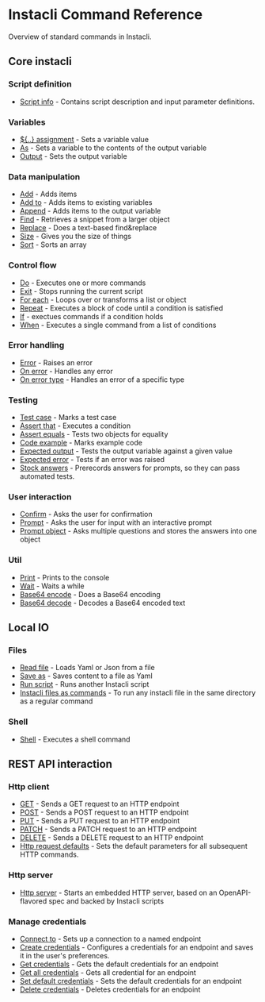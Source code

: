 # Instacli Command Reference

Overview of standard commands in Instacli.

## Core instacli

### Script definition

* [Script info](instacli/script-info/Script%20info.spec.md) - Contains script description and input parameter
  definitions.

### Variables

* [${..} assignment](instacli/variables/Assignment.spec.md) - Sets a variable value
* [As](instacli/variables/As.spec.md) - Sets a variable to the contents of the output variable
* [Output](instacli/variables/Output.spec.md) - Sets the output variable

### Data manipulation

* [Add](instacli/data-manipulation/Add.spec.md) - Adds items
* [Add to](instacli/data-manipulation/Add%20to.spec.md) - Adds items to existing variables
* [Append](instacli/data-manipulation/Append.spec.md) - Adds items to the output variable
* [Find](instacli/data-manipulation/Find.spec.md) - Retrieves a snippet from a larger object
* [Replace](instacli/data-manipulation/Replace.spec.md) - Does a text-based find&replace
* [Size](instacli/data-manipulation/Size.spec.md) - Gives you the size of things
* [Sort](instacli/data-manipulation/Sort.spec.md) - Sorts an array

### Control flow

* [Do](instacli/control-flow/Do.spec.md) - Executes one or more commands
* [Exit](instacli/control-flow/Exit.spec.md) - Stops running the current script
* [For each](instacli/control-flow/For%20each.spec.md) - Loops over or transforms a list or object
* [Repeat](instacli/control-flow/Repeat.spec.md) - Executes a block of code until a condition is satisfied
* [If](instacli/control-flow/If.spec.md) - exectues commands if a condition holds
* [When](instacli/control-flow/When.spec.md) - Executes a single command from a list of conditions

### Error handling

* [Error](instacli/errors/Error.spec.md) - Raises an error
* [On error](instacli/errors/On%20error.spec.md) - Handles any error
* [On error type](instacli/errors/On%20error%20type.spec.md) - Handles an error of a specific type

### Testing

* [Test case](instacli/testing/Test%20case.spec.md) - Marks a test case
* [Assert that](instacli/testing/Assert%20that.spec.md) - Executes a condition
* [Assert equals](instacli/testing/Assert%20equals.spec.md) - Tests two objects for equality
* [Code example](instacli/testing/Code%20example.spec.md) - Marks example code
* [Expected output](instacli/testing/Expected%20output.spec.md) - Tests the output variable against a given value
* [Expected error](instacli/testing/Expected%20error.spec.md) - Tests if an error was raised
* [Stock answers](instacli/testing/Stock%20answers.spec.md) - Prerecords answers for prompts, so they can pass automated
  tests.

### User interaction

* [Confirm](instacli/user-interaction/Confirm.spec.md) - Asks the user for confirmation
* [Prompt](instacli/user-interaction/Prompt.spec.md) - Asks the user for input with an interactive prompt
* [Prompt object](instacli/user-interaction/Prompt%20object.spec.md) - Asks multiple questions and stores the answers
  into one object

### Util

* [Print](instacli/util/Print.spec.md) - Prints to the console
* [Wait](instacli/util/Wait.spec.md) - Waits a while
* [Base64 encode](instacli/util/Base64%20encode.spec.md) - Does a Base64 encoding
* [Base64 decode](instacli/util/Base64%20decode.spec.md) - Decodes a Base64 encoded text

## Local IO

### Files

* [Read file](instacli/files/Read%20file.spec.md) - Loads Yaml or Json from a file
* [Save as](instacli/files/Save%20as.spec.md) - Saves content to a file as Yaml
* [Run script](instacli/files/Run%20script.spec.md) - Runs another Instacli script
* [Instacli files as commands](instacli/files/Instacli%20files%20as%20commands.spec.md) - To run any instacli file in
  the same directory as a regular command

### Shell

* [Shell](instacli/shell/Shell.spec.md) - Executes a shell command

## REST API interaction

### Http client

* [GET](instacli/http/GET.spec.md) - Sends a GET request to an HTTP endpoint
* [POST](instacli/http/POST.spec.md) - Sends a POST request to an HTTP endpoint
* [PUT](instacli/http/PUT.spec.md) - Sends a PUT request to an HTTP endpoint
* [PATCH](instacli/http/PATCH.spec.md) - Sends a PATCH request to an HTTP endpoint
* [DELETE](instacli/http/DELETE.spec.md) - Sends a DELETE request to an HTTP endpoint
* [Http request defaults](instacli/http/Http%20request%20defaults.spec.md) - Sets the default parameters for all
  subsequent HTTP commands.

### Http server

* [Http server](instacli/http/Http%20server.spec.md) - Starts an embedded HTTP server, based on an OpenAPI-flavored spec
  and backed by Instacli scripts

### Manage credentials

* [Connect to](instacli/connections/Connect%20to.spec.md) - Sets up a connection to a named endpoint
* [Create credentials](instacli/connections/Create%20credentials.spec.md) - Configures a credentials for an endpoint and
  saves it in the user's preferences.
* [Get credentials](instacli/connections/Get%20credentials.spec.md) - Gets the default credentials for an endpoint
* [Get all credentials](instacli/connections/Get%20all%20credentials.spec.md) - Gets all credential for an endpoint
* [Set default credentials](instacli/connections/Set%20default%20credentials.spec.md) - Sets the default credentials for
  an endpoint
* [Delete credentials](instacli/connections/Delete%20credentials.spec.md) - Deletes credentials for an endpoint

